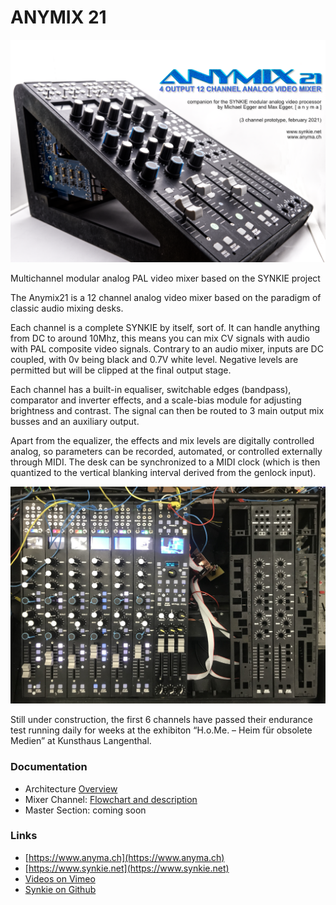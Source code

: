# ANYMIX 21

![Product Photo](./images/anymix21-promo.png)

Multichannel modular analog PAL video mixer based on the SYNKIE project

The Anymix21 is a 12 channel analog video mixer based on the paradigm of classic audio mixing desks.

Each channel is a complete SYNKIE by itself, sort of. It can handle anything from DC to around 10Mhz, this means you can mix CV signals with audio with PAL composite video signals. Contrary to an audio mixer, inputs are DC coupled, with 0v being black and 0.7V white level. Negative levels are permitted but will be clipped at the final output stage.

Each channel has a built-in equaliser, switchable edges (bandpass), comparator and inverter effects, and a scale-bias module for adjusting brightness and contrast. The signal can then be routed to 3 main output mix busses and an auxiliary output.

Apart from the equalizer, the effects and mix levels are digitally controlled analog, so parameters can be recorded, automated, or controlled externally through MIDI. The desk can be synchronized to a MIDI clock (which is then quantized to the vertical blanking interval derived from the genlock input).

![six channels](./doc/img/6channels.jpg)

Still under construction, the first 6 channels have passed their endurance test running daily for weeks at the exhibiton “H.o.Me. – Heim für obsolete Medien” at Kunsthaus Langenthal.


### Documentation
- Architecture [Overview](./doc/architecture.md)
- Mixer Channel: [Flowchart and description](./doc/channel.md)
- Master Section: coming soon

### Links
- [https://www.anyma.ch](https://www.anyma.ch)
- [https://www.synkie.net](https://www.synkie.net)
- [Videos on Vimeo](https://vimeo.com/showcase/8252873)
- [Synkie on Github](https://github.com/mirdej/synkie)